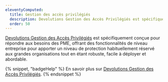 ```yaml
---
eleventyComputed:
  title: Gestion des accès privilégiés
  description: Devolutions Gestion des Accès Privilégiés est spécifiquement conçue pour répondre aux besoins des PME, offrant des fonctionnalités de niveau entreprise pour apporter un niveau de protection habituellement réservé aux grandes organisations.
  order: 50
---
```

[Devolutions Gestion des Accès Privilégiés](https://devolutions.net/privileged-access-management/) est spécifiquement conçue pour répondre aux besoins des PME, offrant des fonctionnalités de niveau entreprise pour apporter un niveau de protection habituellement réservé aux grandes organisations tout en étant robuste, facile à déployer et abordable.

{% snippet, "badgeHelp" %}
En savoir plus sur [Devolutions Gestion des Accès Privilégiés](/pam/overview/what-is-pam/).
{% endsnippet %}
